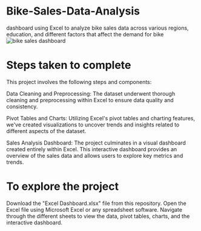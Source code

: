 # Bike-Sales-Data-Analysis
dashboard using Excel to analyze bike sales data across various regions, education, and different factors that affect the demand for bike
![bike sales dashboard](https://github.com/Annah97/Bike-Sales-Data-Analysis/assets/96368097/c2932f1f-a6e8-48fb-89b7-885739d06351)

# Steps taken to complete
This project involves the following steps and components:

Data Cleaning and Preprocessing: The dataset underwent thorough cleaning and preprocessing within Excel to ensure data quality and consistency.

Pivot Tables and Charts: Utilizing Excel's pivot tables and charting features, we've created visualizations to uncover trends and insights related to different aspects of the dataset.

Sales Analysis Dashboard: The project culminates in a visual dashboard created entirely within Excel. This interactive dashboard provides an overview of the sales data and allows users to explore key metrics and trends.
# To explore the project
Download the "Excel Dashboard.xlsx" file from this repository.
Open the Excel file using Microsoft Excel or any spreadsheet software.
Navigate through the different sheets to view the data, pivot tables, charts, and the interactive dashboard.
